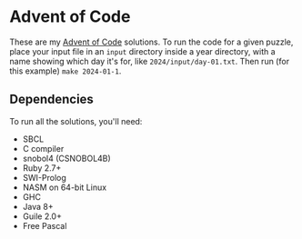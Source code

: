 # Advent of Code

These are my [Advent of Code](https://adventofcode.com/) solutions. To
run the code for a given puzzle, place your input file in an `input`
directory inside a year directory, with a name showing which day it's
for, like `2024/input/day-01.txt`. Then run (for this example) `make
2024-01-1`.

## Dependencies

To run all the solutions, you'll need:

- SBCL
- C compiler
- snobol4 (CSNOBOL4B)
- Ruby 2.7+
- SWI-Prolog
- NASM on 64-bit Linux
- GHC
- Java 8+
- Guile 2.0+
- Free Pascal
